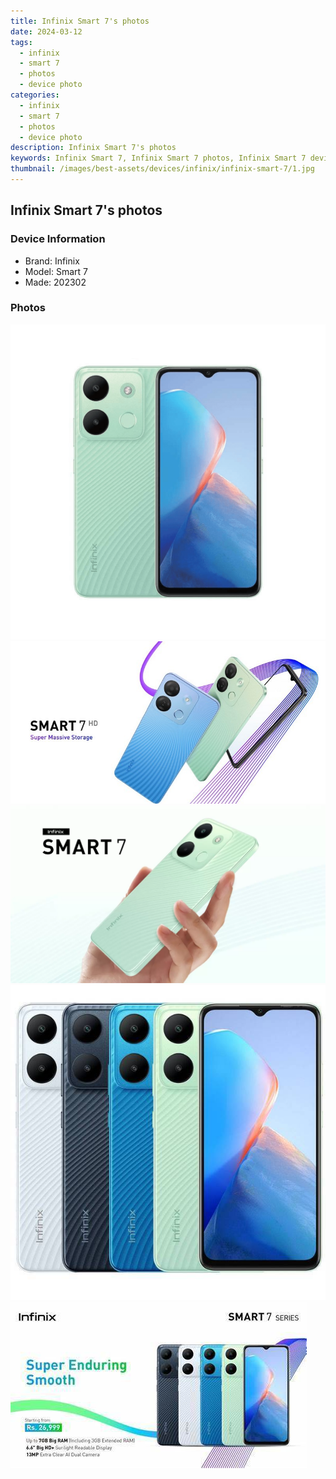 ```yaml
---
title: Infinix Smart 7's photos
date: 2024-03-12
tags: 
  - infinix
  - smart 7
  - photos
  - device photo
categories: 
  - infinix
  - smart 7
  - photos
  - device photo
description: Infinix Smart 7's photos
keywords: Infinix Smart 7, Infinix Smart 7 photos, Infinix Smart 7 device photo
thumbnail: /images/best-assets/devices/infinix/infinix-smart-7/1.jpg
---
```


## Infinix Smart 7's photos

### Device Information

- Brand: Infinix
- Model: Smart 7
- Made: 202302

### Photos

![/images/best-assets/devices/infinix/infinix-smart-7/1.jpg](/images/best-assets/devices/infinix/infinix-smart-7/1.jpg)
![/images/best-assets/devices/infinix/infinix-smart-7/2.jpg](/images/best-assets/devices/infinix/infinix-smart-7/2.jpg)
![/images/best-assets/devices/infinix/infinix-smart-7/3.jpg](/images/best-assets/devices/infinix/infinix-smart-7/3.jpg)
![/images/best-assets/devices/infinix/infinix-smart-7/4.jpg](/images/best-assets/devices/infinix/infinix-smart-7/4.jpg)
![/images/best-assets/devices/infinix/infinix-smart-7/5.jpg](/images/best-assets/devices/infinix/infinix-smart-7/5.jpg)
